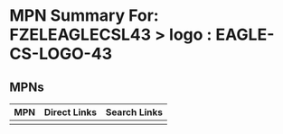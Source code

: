 



# MPN Summary For: FZELEAGLECSL43 > logo : EAGLE-CS-LOGO-43

## MPNs
  

|MPN|Direct Links|Search Links|
| :--- | :--- | :--- |
||||
